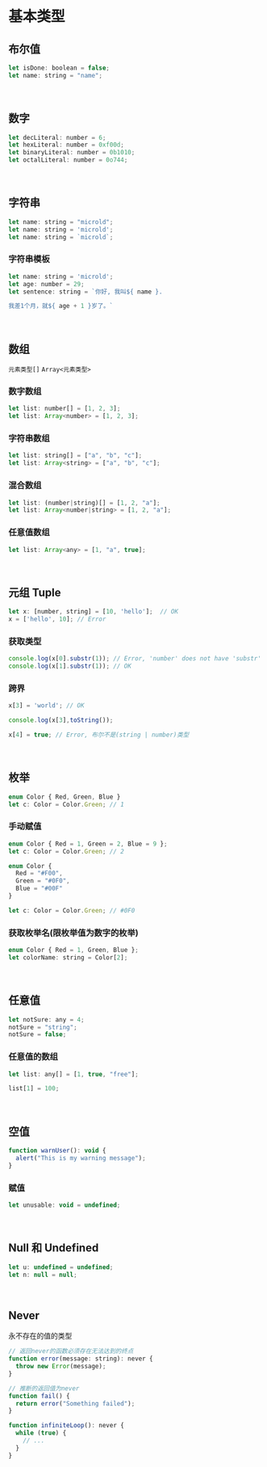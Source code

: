 # 基本类型

## 布尔值
```javascript
let isDone: boolean = false;
let name: string = "name";
```

&nbsp;

## 数字
```javascript
let decLiteral: number = 6;
let hexLiteral: number = 0xf00d;
let binaryLiteral: number = 0b1010;
let octalLiteral: number = 0o744;
```

&nbsp;

## 字符串
```javascript
let name: string = "microld";
let name: string = 'microld';
let name: string = `microld`;
```

### 字符串模板
```javascript
let name: string = 'microld';
let age: number = 29;
let sentence: string = `你好, 我叫${ name }.

我差1个月，就${ age + 1 }岁了。`
```

&nbsp;

## 数组
`元素类型[]`
`Array<元素类型>`

### 数字数组
```javascript
let list: number[] = [1, 2, 3];
let list: Array<number> = [1, 2, 3];
```

### 字符串数组
```javascript
let list: string[] = ["a", "b", "c"];
let list: Array<string> = ["a", "b", "c"];
```

### 混合数组
```javascript
let list: (number|string)[] = [1, 2, "a"];
let list: Array<number|string> = [1, 2, "a"];
```

### 任意值数组
```javascript
let list: Array<any> = [1, "a", true];
```

&nbsp;

## 元组 Tuple
```javascript
let x: [number, string] = [10, 'hello'];  // OK
x = ['hello', 10]; // Error
```

### 获取类型
```javascript
console.log(x[0].substr(1)); // Error, 'number' does not have 'substr'
console.log(x[1].substr(1)); // OK
```

### 跨界
```javascript
x[3] = 'world'; // OK

console.log(x[3],toString());

x[4] = true; // Error, 布尔不是(string | number)类型
```

&nbsp;

## 枚举
```javascript
enum Color { Red, Green, Blue }
let c: Color = Color.Green; // 1
```

### 手动赋值
```javascript
enum Color { Red = 1, Green = 2, Blue = 9 };
let c: Color = Color.Green; // 2

enum Color {
  Red = "#F00",
  Green = "#0F0",
  Blue = "#00F"
}

let c: Color = Color.Green; // #0F0
```

### 获取枚举名(限枚举值为数字的枚举)
```javascript
enum Color { Red = 1, Green, Blue };
let colorName: string = Color[2];
```

&nbsp;

## 任意值
```javascript
let notSure: any = 4;
notSure = "string";
notSure = false;
```

### 任意值的数组
```javascript
let list: any[] = [1, true, "free"];

list[1] = 100;
```

&nbsp;


## 空值
```javascript
function warnUser(): void {
  alert("This is my warning message");
}
```

### 赋值
```javascript
let unusable: void = undefined;
```

&nbsp;

## Null 和 Undefined

```javascript
let u: undefined = undefined;
let n: null = null;
```

&nbsp;

## Never
永不存在的值的类型
```javascript
// 返回never的函数必须存在无法达到的终点
function error(message: string): never {
  throw new Error(message);
}

// 推断的返回值为never
function fail() {
  return error("Something failed");
}

function infiniteLoop(): never {
  while (true) {
    // ...
  }
}
```
